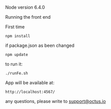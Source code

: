 
Node version 6.4.0

Running the front end


First time

```
npm install
```

if package.json as been changed

```
npm update
```


to run it:
```
./runFe.sh
```

App will be available at:
```
http://localhost:4567/
```


any questions, please write to support@octus.io

